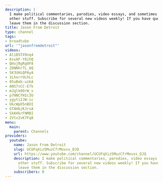 ```yaml
---
description: |
  I make political commentaries, parodies, video essays, and sometimes
  other stuff. Subscribe for several new videos weekly! If you have questions,
  leave them in the discussion section.
title: Jason From Detroit
type: channel
tags:
- breadtube
url: '"jasonfromdetroit"'
videos:
- AliB5TX9nq4
- 6svAF-Y8ihQ
- QHxjRgRg0F8
- Z0NNhrTL_8Q
- SK3UHiQPAyA
- 1LhxrrULhLc
- 05uBeb-uzkA
- ANS7sCC-E7k
- mJglk0OrW_s
- p7HNCfHIc3U
- ygyti2JW-ic
- UkcWpO5nBOI
- GTAHbjKJrsA
- SkKHkrFNMBI
- 2Vtx2vK7Fq8
menu:
  main:
    parent: Channels
providers:
  youtube:
    name: Jason From Detroit
    slug: UCUFqXiz5MuzCfrMovxs_DJQ
    url: https://www.youtube.com/channel/UCUFqXiz5MuzCfrMovxs_DJQ
    description: I make political commentaries, parodies, video essays, and sometimes
      other stuff. Subscribe for several new videos weekly! If you have questions,
      leave them in the discussion section.
    subscribers: 0
---
```

